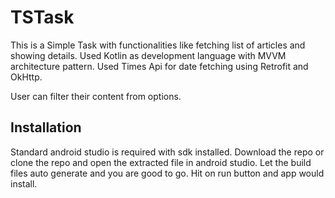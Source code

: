 # TSTask

This is a Simple Task with functionalities like fetching list of articles and showing details. Used Kotlin as development language with MVVM architecture pattern.
Used Times Api for date fetching using Retrofit and OkHttp.

User can filter their content from options.

## Installation

Standard android studio is required with sdk installed.
Download the repo or clone the repo and open the extracted file in android studio. Let the build files auto generate and you are good to go. Hit on run button and app would install.
